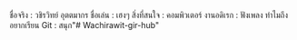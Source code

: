 ชื่อจริง : วชิรวิทย์ อุตตมากร
ชื่อเล่น : เฮงๆ
สิ่งที่สนใจ : คอมพิวเตอร์ 
งานอดิเรก : ฟังเพลง
ทำไมถึงอยากเรียน Git : สนุก"# Wachirawit-gir-hub" 
